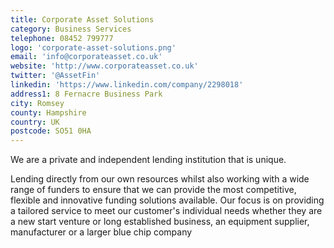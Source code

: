 ```yaml
---
title: Corporate Asset Solutions
category: Business Services
telephone: 08452 799777
logo: 'corporate-asset-solutions.png'
email: 'info@corporateasset.co.uk'
website: 'http://www.corporateasset.co.uk'
twitter: '@AssetFin'
linkedin: 'https://www.linkedin.com/company/2298018'
address1: 8 Fernacre Business Park
city: Romsey
county: Hampshire
country: UK
postcode: SO51 0HA
---
```

We are a private and independent lending institution that is unique.

Lending directly from our own resources whilst also working with a wide range of funders to ensure that we can provide the most competitive, flexible and innovative funding solutions available. Our focus is on providing a tailored service to meet our customer's individual needs whether they are a new start venture or long established business, an equipment supplier, manufacturer or a larger blue chip company
